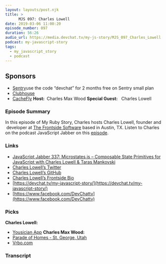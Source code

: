 ```yaml
---
layout: layouts/post.njk
title: >
      MJS 097: Charles Lowell
date: 2019-03-06 11:00:20
episode_number: 097
duration: 56:26
audio_url: https://media.devchat.tv/my-js-story/MJS_097_Charles_Lowell.mp3
podcast: my-javascript-story
tags: 
  - my_javascript_story
  - podcast
---
```


## **Sponsors**

- [Sentry](https://sentry.io/)use the code “devchat” for 2 months free on Sentry small plan
- <u><a href="https://clubhouse.io/jsstory">Clubhouse</a></u>
- [CacheFly](https://www.cachefly.com/)
**Host:&nbsp;** Charles Max Wood **Special Guest:** &nbsp;&nbsp;Charles Lowell
### **Episode Summary**
In this episode of My Ruby Story, Charles hosts Charles Lowell, founder and &nbsp;developer at [The Frontside Software](https://frontside.io/) based in Austin, TX. Listen to Charles on the podcast JavaScript Jabber on this&nbsp;[episode](https://devchat.tv/js-jabber/jsj-337-microstates-js-composable-state-primitives-for-javascript-with-charles-lowell-taras-mankovski/).
### **Links**

- [JavaScript Jabber 337: Microstates.js – Composable State Primitives for JavaScript with Charles Lowell & Taras Mankovski](https://devchat.tv/js-jabber/jsj-337-microstates-js-composable-state-primitives-for-javascript-with-charles-lowell-taras-mankovski/)
- [Charles Lowell’s Twitter](https://twitter.com/cowboyd?ref_src=twsrc%255Egoogle%257Ctwcamp%255Eserp%257Ctwgr%255Eauthor)
- [Charles Lowell’s GitHub](https://github.com/cowboyd)
- [Charles Lowell’s Frontside Bio](https://frontside.io/about/charles-lowell)
- [https://devchat.tv/my-javascript-story/](https://devchat.tv/my-javascript-story/)
- [https://www.facebook.com/DevChattv](https://www.facebook.com/DevChattv)

### **Picks**
 **Charles Lowell:**
- <u><a href="https://yousician.com/">Yousician App</a></u>
**Charles Max Wood:**
- <u><a href="https://paradehomes.com/">Parade of Homes - St. George, Utah </a></u>
- <u><a href="https://www.vrbo.com/%E2%80%8E">Vrbo.com</a></u>


### Transcript


